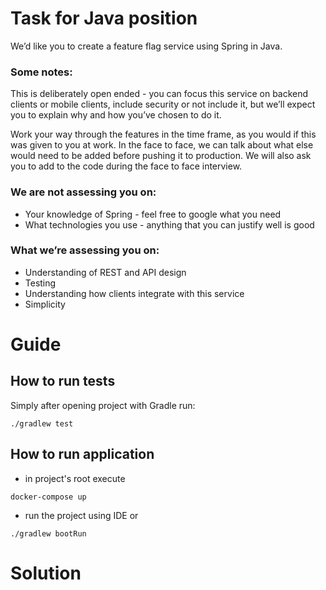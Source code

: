 # Task for Java position

We’d like you to create a feature flag service using Spring in Java. 

### Some notes:

This is deliberately open ended - you can focus this service on backend clients or mobile clients, include security or
not include it, but we’ll expect you to explain why and how you’ve chosen to do it.

Work your way through the features in the time frame, as you would if this was given to you at work. 
In the face to face, we can talk about what else would need to be added before pushing it to production.
We will also ask you to add to the code during the face to face interview.

### We are not assessing you on:

* Your knowledge of Spring - feel free to google what you need
* What technologies you use - anything that you can justify well is good

### What we’re assessing you on:

* Understanding of REST and API design
* Testing
* Understanding how clients integrate with this service
* Simplicity

# Guide

## How to run tests

Simply after opening project with Gradle run:

``./gradlew test``

## How to run application

* in project's root execute

``docker-compose up``

* run the project using IDE or

``./gradlew bootRun``

# Solution

